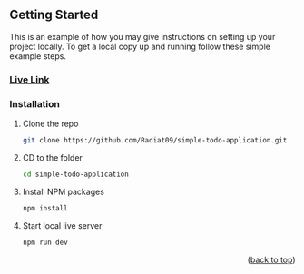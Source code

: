 <!-- GETTING STARTED -->

## Getting Started

This is an example of how you may give instructions on setting up your project locally.
To get a local copy up and running follow these simple example steps.

### [Live Link](https://simple-todo-application-theta.vercel.app)

### Installation

1. Clone the repo

   ```sh
   git clone https://github.com/Radiat09/simple-todo-application.git

   ```

2. CD to the folder
   ```sh
   cd simple-todo-application
   ```
3. Install NPM packages
   ```sh
   npm install
   ```
4. Start local live server

   ```js
   npm run dev
   ```

<p align="right">(<a href="#readme-top">back to top</a>)</p>
